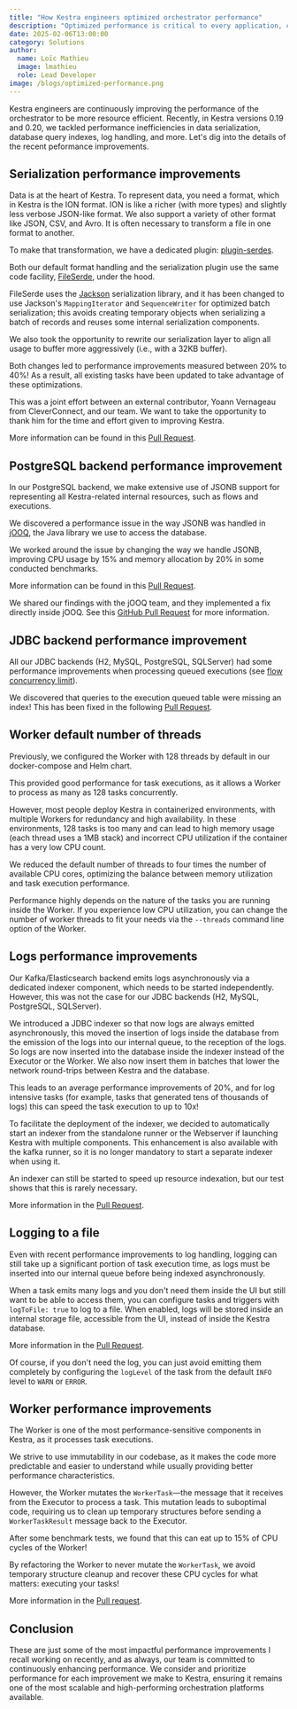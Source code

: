 ```yaml
---
title: "How Kestra engineers optimized orchestrator performance"
description: "Optimized performance is critical to every application, check out how Kestra engineers improved the orchestrator's performance in recent versions. "
date: 2025-02-06T13:00:00
category: Solutions
author:
  name: Loïc Mathieu
  image: lmathieu
  role: Lead Developer
image: /blogs/optimized-performance.png
---
```


Kestra engineers are continuously improving the performance of the orchestrator to be more resource efficient. Recently, in Kestra versions 0.19 and 0.20, we tackled performance inefficiencies in data serialization, database query indexes, log handling, and more. Let's dig into the details of the recent peformance improvements.

## Serialization performance improvements

Data is at the heart of Kestra. To represent data, you need a format, which in Kestra is the ION format.
ION is like a richer (with more types) and slightly less verbose JSON-like format. We also support a variety of other format like JSON, CSV, and Avro. It is often necessary to transform a file in one format to another.

To make that transformation, we have a dedicated plugin: [plugin-serdes](/plugins/plugin-serdes).

Both our default format handling and the serialization plugin use the same code facility, [FileSerde](https://github.com/kestra-io/kestra/blob/develop/core/src/main/java/io/kestra/core/serializers/FileSerde.java), under the hood.

FileSerde uses the [Jackson](https://github.com/FasterXML/jackson) serialization library, and it has been changed to use Jackson's `MappingIterator` and `SequenceWriter` for optimized batch serialization; this avoids creating temporary objects when serializing a batch of records and reuses some internal serialization components.

We also took the opportunity to rewrite our serialization layer to align all usage to buffer more aggressively (i.e., with a 32KB buffer).

Both changes led to performance improvements measured between 20% to 40%! As a result, all existing tasks have been updated to take advantage of these optimizations.

This was a joint effort between an external contributor, Yoann Vernageau from CleverConnect, and our team. We want to take the opportunity to thank him for the time and effort given to improving Kestra.

More information can be found in this [Pull Request](https://github.com/kestra-io/plugin-serdes/pull/105).

## PostgreSQL backend performance improvement

In our PostgreSQL backend, we make extensive use of JSONB support for representing all Kestra-related internal resources, such as flows and executions.

We discovered a performance issue in the way JSONB was handled in [jOOQ](https://www.jooq.org/), the Java library we use to access the database.

We worked around the issue by changing the way we handle JSONB, improving CPU usage by 15% and memory allocation by 20% in some conducted benchmarks.

More information can be found in this [Pull Request](https://github.com/kestra-io/kestra/pull/4899).

We shared our findings with the jOOQ team, and they implemented a fix directly inside jOOQ. See this [GitHub Pull Request](https://github.com/jOOQ/jOOQ/issues/17497#issuecomment-2462506427) for more information.

## JDBC backend performance improvement

All our JDBC backends (H2, MySQL, PostgreSQL, SQLServer) had some performance improvements when processing queued executions (see [flow concurrency limit](/docs/workflow-components/concurrency)).

We discovered that queries to the execution queued table were missing an index! This has been fixed in the following [Pull Request](https://github.com/kestra-io/kestra/pull/6050).

## Worker default number of threads

Previously, we configured the Worker with 128 threads by default in our docker-compose and Helm chart.

This provided good performance for task executions, as it allows a Worker to process as many as 128 tasks concurrently.

However, most people deploy Kestra in containerized environments, with multiple Workers for redundancy and high availability. In these environments, 128 tasks is too many and can lead to high memory usage (each thread uses a 1MB stack) and incorrect CPU utilization if the container has a very low CPU count.

We reduced the default number of threads to four times the number of available CPU cores, optimizing the balance between memory utilization and task execution performance.

Performance highly depends on the nature of the tasks you are running inside the Worker. If you experience low CPU utilization, you can change the number of worker threads to fit your needs via the `--threads` command line option of the Worker.

## Logs performance improvements

Our Kafka/Elasticsearch backend emits logs asynchronously via a dedicated indexer component, which needs to be started independently. However, this was not the case for our JDBC backends (H2, MySQL, PostgreSQL, SQLServer).

We introduced a JDBC indexer so that now logs are always emitted asynchronously, this moved the insertion of logs inside the database from the emission of the logs into our internal queue, to the reception of the logs. So logs are now inserted into the database inside the indexer instead of the Executor or the Worker. We also now insert them in batches that lower the network round-trips between Kestra and the database.

This leads to an average performance improvements of 20%, and for log intensive tasks (for example, tasks that generated tens of thousands of logs) this can speed the task execution to up to 10x!

To facilitate the deployment of the indexer, we decided to automatically start an indexer from the standalone runner or the Webserver if launching Kestra with multiple components. This enhancement is also available with the kafka runner, so it is no longer mandatory to start a separate indexer when using it.

An indexer can still be started to speed up resource indexation, but our test shows that this is rarely necessary.

More information in the [Pull Request](https://github.com/kestra-io/kestra/pull/4974).

## Logging to a file

Even with recent performance improvements to log handling, logging can still take up a significant portion of task execution time, as logs must be inserted into our internal queue before being indexed asynchronously.

When a task emits many logs and you don't need them inside the UI but still want to be able to access them, you can configure tasks and triggers with `logToFile: true` to log to a file. When enabled, logs will be stored inside an internal storage file, accessible from the UI, instead of inside the Kestra database.

More information in the [Pull Request](https://github.com/kestra-io/kestra/pull/4757).

Of course, if you don't need the log, you can just avoid emitting them completely by configuring the `logLevel` of the task from the default `INFO` level to `WARN` or `ERROR`.

## Worker performance improvements

The Worker is one of the most performance-sensitive components in Kestra, as it processes task executions.

We strive to use immutability in our codebase, as it makes the code more predictable and easier to understand while usually providing better performance characteristics.

However, the Worker mutates the `WorkerTask`—the message that it receives from the Executor to process a task. This mutation leads to suboptimal code, requiring us to clean up temporary structures before sending a `WorkerTaskResult` message back to the Executor.

After some benchmark tests, we found that this can eat up to 15% of CPU cycles of the Worker!

By refactoring the Worker to never mutate the `WorkerTask`, we avoid temporary structure cleanup and recover these CPU cycles for what matters: executing your tasks!

More information in the [Pull request](https://github.com/kestra-io/kestra/pull/5348).

## Conclusion

These are just some of the most impactful performance improvements I recall working on recently, and as always, our team is committed to continuously enhancing performance. We consider and prioritize performance for each improvement we make to Kestra, ensuring it remains one of the most scalable and high-performing orchestration platforms available.